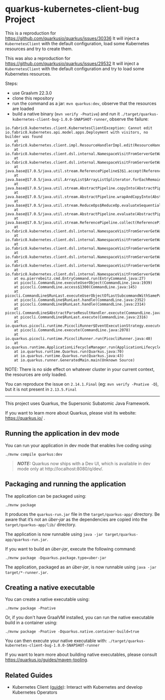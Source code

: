 # quarkus-kubernetes-client-bug Project

This is a reproduction for https://github.com/quarkusio/quarkus/issues/30336
It will inject a `KubernetesClient` with the default configuration, load some Kubernetes resources and try to create them.

This was also a reproduction for https://github.com/quarkusio/quarkus/issues/29532
It will inject a `KubernetesClient` with the default configuration and try to load some Kubernetes resources.

Steps:

* use Graalvm 22.3.0
* clone this repository
* run the command as a jar: `mvn quarkus:dev`, observe that the resources are loaded
* build a native binary (`mvn verify -Pnative`) and run it `./target/quarkus-kubernetes-client-bug-1.0.0-SNAPSHOT-runner`, observe the failure:

```text
io.fabric8.kubernetes.client.KubernetesClientException: Cannot edit io.fabric8.kubernetes.api.model.apps.Deployment with visitors, no builder was found
	at io.fabric8.kubernetes.client.impl.ResourceHandlerImpl.edit(ResourceHandlerImpl.java:61)
	at io.fabric8.kubernetes.client.dsl.internal.NamespaceVisitFromServerGetWatchDeleteRecreateWaitApplicableListImpl.acceptVisitors(NamespaceVisitFromServerGetWatchDeleteRecreateWaitApplicableListImpl.java:292)
	at io.fabric8.kubernetes.client.dsl.internal.NamespaceVisitFromServerGetWatchDeleteRecreateWaitApplicableListImpl.lambda$getItems$1(NamespaceVisitFromServerGetWatchDeleteRecreateWaitApplicableListImpl.java:112)
	at java.base@17.0.5/java.util.stream.ReferencePipeline$3$1.accept(ReferencePipeline.java:197)
	at java.base@17.0.5/java.util.ArrayList$ArrayListSpliterator.forEachRemaining(ArrayList.java:1625)
	at java.base@17.0.5/java.util.stream.AbstractPipeline.copyInto(AbstractPipeline.java:509)
	at java.base@17.0.5/java.util.stream.AbstractPipeline.wrapAndCopyInto(AbstractPipeline.java:499)
	at java.base@17.0.5/java.util.stream.ReduceOps$ReduceOp.evaluateSequential(ReduceOps.java:921)
	at java.base@17.0.5/java.util.stream.AbstractPipeline.evaluate(AbstractPipeline.java:234)
	at java.base@17.0.5/java.util.stream.ReferencePipeline.collect(ReferencePipeline.java:682)
	at io.fabric8.kubernetes.client.dsl.internal.NamespaceVisitFromServerGetWatchDeleteRecreateWaitApplicableListImpl.getItems(NamespaceVisitFromServerGetWatchDeleteRecreateWaitApplicableListImpl.java:114)
	at io.fabric8.kubernetes.client.dsl.internal.NamespaceVisitFromServerGetWatchDeleteRecreateWaitApplicableListImpl.resources(NamespaceVisitFromServerGetWatchDeleteRecreateWaitApplicableListImpl.java:119)
	at io.fabric8.kubernetes.client.dsl.internal.NamespaceVisitFromServerGetWatchDeleteRecreateWaitApplicableListImpl.getResources(NamespaceVisitFromServerGetWatchDeleteRecreateWaitApplicableListImpl.java:124)
	at io.fabric8.kubernetes.client.dsl.internal.NamespaceVisitFromServerGetWatchDeleteRecreateWaitApplicableListImpl.performOperation(NamespaceVisitFromServerGetWatchDeleteRecreateWaitApplicableListImpl.java:327)
	at io.fabric8.kubernetes.client.dsl.internal.NamespaceVisitFromServerGetWatchDeleteRecreateWaitApplicableListImpl.get(NamespaceVisitFromServerGetWatchDeleteRecreateWaitApplicableListImpl.java:224)
	at io.fabric8.kubernetes.client.dsl.internal.NamespaceVisitFromServerGetWatchDeleteRecreateWaitApplicableListImpl.get(NamespaceVisitFromServerGetWatchDeleteRecreateWaitApplicableListImpl.java:62)
	at eu.pierrebeitz.cmd.EntryCommand.run(EntryCommand.java:27)
	at picocli.CommandLine.executeUserObject(CommandLine.java:1939)
	at picocli.CommandLine.access$1300(CommandLine.java:145)
	at picocli.CommandLine$RunLast.executeUserObjectOfLastSubcommandWithSameParent(CommandLine.java:2358)
	at picocli.CommandLine$RunLast.handle(CommandLine.java:2352)
	at picocli.CommandLine$RunLast.handle(CommandLine.java:2314)
	at picocli.CommandLine$AbstractParseResultHandler.execute(CommandLine.java:2179)
	at picocli.CommandLine$RunLast.execute(CommandLine.java:2316)
	at io.quarkus.picocli.runtime.PicocliRunner$EventExecutionStrategy.execute(PicocliRunner.java:26)
	at picocli.CommandLine.execute(CommandLine.java:2078)
	at io.quarkus.picocli.runtime.PicocliRunner.run(PicocliRunner.java:40)
	at io.quarkus.runtime.ApplicationLifecycleManager.run(ApplicationLifecycleManager.java:131)
	at io.quarkus.runtime.Quarkus.run(Quarkus.java:70)
	at io.quarkus.runtime.Quarkus.run(Quarkus.java:43)
	at io.quarkus.runner.GeneratedMain.main(Unknown Source)
```

NOTE: There is no side effect on whatever cluster in your current context, the resources are only loaded.

You can reproduce the issue on `2.14.1.Final` (eg: `mvn verify -Pnative -D`), but it is not present in `2.13.5.Final`

----------

This project uses Quarkus, the Supersonic Subatomic Java Framework.

If you want to learn more about Quarkus, please visit its website: https://quarkus.io/ .

## Running the application in dev mode

You can run your application in dev mode that enables live coding using:
```shell script
./mvnw compile quarkus:dev
```

> **_NOTE:_**  Quarkus now ships with a Dev UI, which is available in dev mode only at http://localhost:8080/q/dev/.

## Packaging and running the application

The application can be packaged using:
```shell script
./mvnw package
```
It produces the `quarkus-run.jar` file in the `target/quarkus-app/` directory.
Be aware that it’s not an _über-jar_ as the dependencies are copied into the `target/quarkus-app/lib/` directory.

The application is now runnable using `java -jar target/quarkus-app/quarkus-run.jar`.

If you want to build an _über-jar_, execute the following command:
```shell script
./mvnw package -Dquarkus.package.type=uber-jar
```

The application, packaged as an _über-jar_, is now runnable using `java -jar target/*-runner.jar`.

## Creating a native executable

You can create a native executable using: 
```shell script
./mvnw package -Pnative
```

Or, if you don't have GraalVM installed, you can run the native executable build in a container using: 
```shell script
./mvnw package -Pnative -Dquarkus.native.container-build=true
```

You can then execute your native executable with: `./target/quarkus-kubernetes-client-bug-1.0.0-SNAPSHOT-runner`

If you want to learn more about building native executables, please consult https://quarkus.io/guides/maven-tooling.

## Related Guides

- Kubernetes Client ([guide](https://quarkus.io/guides/kubernetes-client)): Interact with Kubernetes and develop Kubernetes Operators
